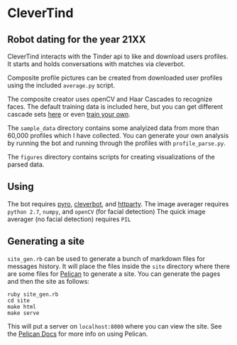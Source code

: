 CleverTind
==========
Robot dating for the year 21XX
----------

CleverTind interacts with the Tinder api to like and download users profiles.
It starts and holds conversations with matches via cleverbot.

Composite profile pictures can be created from downloaded user profiles using
the included `average.py` script.

The composite creator uses openCV and Haar Cascades to recognize faces. The default
training data is included here, but you can get different cascade sets
 [here](https://github.com/Itseez/opencv/tree/master/data/haarcascades)
or even [train your own](http://docs.opencv.org/doc/user_guide/ug_traincascade.html).

The `sample_data` directory contains some analyized data from more than 60,000
profiles which I have collected. You can generate your own analysis by running 
the bot and running through the profiles with `profile_parse.py`.

The `figures` directory contains scripts for creating visualizations of the 
parsed data.

Using
-------
The bot requires [pyro](https://github.com/nneal/tinder_pyro),
[cleverbot](https://github.com/benmanns/cleverbot),
and [httparty](https://github.com/jnunemaker/httparty).
The image averager requires `python 2.7`, `numpy`, and `openCV` (for facial
detection)
The quick image averager (no facial detection) requires `PIL`

Generating a site
---------
`site_gen.rb` can be used to generate a bunch of markdown files for messages 
history. It will place the files inside the `site` directory where there are
some files for [Pelican](https://github.com/getpelican/pelican) to generate a 
site. 
You can generate the pages and then the site as follows:

    ruby site_gen.rb
    cd site
    make html
    make serve

This will put a server on `localhost:8000` where you can view the site. See the
[Pelican Docs](http://docs.getpelican.com/en/3.5.0/) for more info on using
Pelican.
